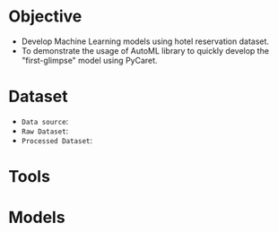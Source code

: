 # Objective
- Develop Machine Learning models using hotel reservation dataset.
- To demonstrate the usage of AutoML library to quickly develop the "first-glimpse" model using PyCaret.

# Dataset
- `Data source`:
- `Raw Dataset`:
- `Processed Dataset`:
  
# Tools

# Models

